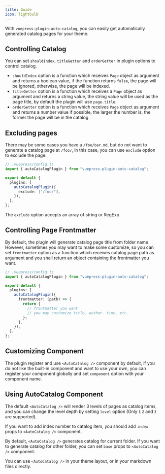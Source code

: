 ```yaml
---
title: Guide
icon: lightbulb
---
```


With `vuepress-plugin-auto-catalog`, you can easily get automatically generated catalog pages for your theme.

## Controlling Catalog

You can set `shouldIndex`, `titleGetter` and `orderGetter` in plugin options to control catalog.

- `shouldIndex` option is a function which receives `Page` object as argument and returns a boolean value, if the function returns `false`, the page will be ignored, otherwise, the page will be indexed.
- `titleGetter` option is a function which receives a `Page` object as argument and returns a string value, the string value will be used as the page title, by default the plugin will use `page.title`.
- `orderGetter` option is a function which receives `Page` object as argument and returns a number value if possible, the larger the number is, the former the page will be in the catalog.

## Excluding pages

There may be some cases you have a `/foo/bar.md`, but do not want to generate a catalog page at `/foo/`, in this case, you can use `exclude` option to exclude the page.

```ts
// .vuepress/config.ts
import { autoCatalogPlugin } from "vuepress-plugin-auto-catalog";

export default {
  plugins: [
    autoCatalogPlugin({
      exclude: ["/foo/"],
    }),
  ],
};
```

The `exclude` option accepts an array of string or RegExp.

## Controlling Page Frontmatter

By default, the plugin will generate catalog page title from folder name. However, sometimes you may want to make some customize, so you can set `frontmatter` option as a function which receives catalog page path as argument and you shall return an object containing the frontmatter you want.

```ts
// .vuepress/config.ts
import { autoCatalogPlugin } from "vuepress-plugin-auto-catalog";

export default {
  plugins: [
    autoCatalogPlugin({
      frontmatter: (path) => {
        return {
          // frontmatter you want
          // you may customize title, author. time, etc.
        };
      },
    }),
  ],
};
```

## Customizing Component

The plugin register and use `<AutoCatalog />` component by default, if you do not like the built-in component and want to use your own, you can register your component globally and set `component` option with your component name.

## Using AutoCatalog Component

The default `<AutoCatalog />` will render 3 levels of pages as catalog items, and you can change the level depth by setting `level` option (Only `1` `2` and `3` are supported).

If you want to add index number to catalog item, you should add `index` props to `<AutoCatalog />` component.

By default, `<AutoCatalog />` generates catalog for current folder. If you want to generate catalog for other folder, you can set `base` props to `<AutoCatalog />` component.

You can use `<AutoCatalog />` in your theme layout, or in your markdown files directly.

